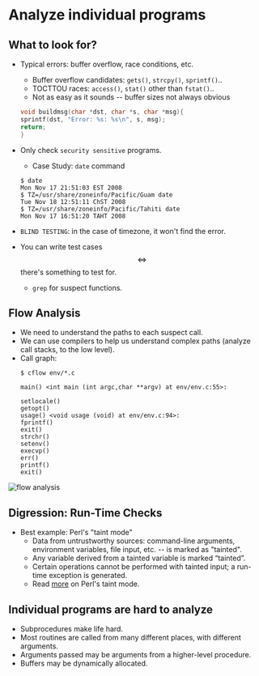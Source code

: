 # Analyze individual programs

## What to look for?
* Typical errors: buffer overflow, race conditions, etc.
    * Buffer overflow candidates: `gets()`, `strcpy()`, `sprintf()`..
    * TOCTTOU races: `access()`, `stat()` other than `fstat()`..
    * Not as easy as it sounds -- buffer sizes not always obvious

    ```c
    void buildmsg(char *dst, char *s, char *msg){
    sprintf(dst, "Error: %s: %s\n", s, msg);
    return;
    }
    ```
* Only check `security sensitive` programs.
    * Case Study: `date` command
    ```
    $ date
    Mon Nov 17 21:51:03 EST 2008
    $ TZ=/usr/share/zoneinfo/Pacific/Guam date
    Tue Nov 18 12:51:11 ChST 2008
    $ TZ=/usr/share/zoneinfo/Pacific/Tahiti date
    Mon Nov 17 16:51:20 TAHT 2008
    ```
* `BLIND TESTING`: in the case of timezone, it won't find the error.
* You can write test cases $$\iff$$ there's something to test for.
    * `grep` for suspect functions.

## Flow Analysis
* We need to understand the paths to each suspect call.
* We can use compilers to help us understand complex paths (analyze call stacks, to the low level).
* Call graph:
    ```
    $ cflow env/*.c
    
    main() <int main (int argc,char **argv) at env/env.c:55>:

    setlocale()
    getopt()
    usage() <void usage (void) at env/env.c:94>:
    fprintf()
    exit()
    strchr()
    setenv()
    execvp()
    err()
    printf()
    exit()
    ```
![flow analysis]()

## Digression: Run-Time Checks
* Best example: Perl's "taint mode"
    * Data from untrustworthy sources: command-line arguments, environment variables, file input, etc. -- is marked as "tainted".
    * Any variable derived from a tainted variable is marked “tainted”.
    * Certain operations cannot be performed with tainted input; a run-time exception is generated.
    * Read [more](http://gunther.web66.com/FAQS/taintmode.html) on Perl's taint mode.

## Individual programs are hard to analyze
* Subprocedures make life hard.
* Most routines are called from many different places, with different arguments.
* Arguments passed may be arguments from a higher-level procedure.
* Buffers may be dynamically allocated.



